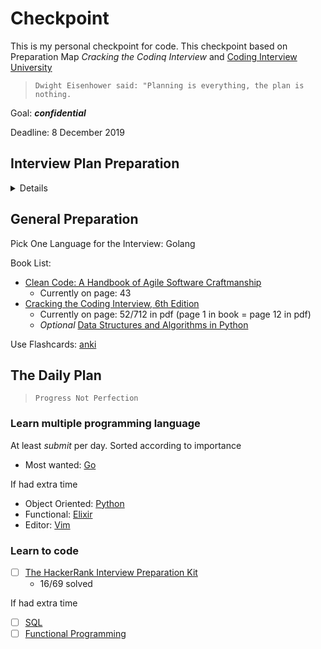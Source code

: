 # Checkpoint
This is my personal checkpoint for code. This checkpoint based on Preparation Map *Cracking the Codinq Interview* and [Coding Interview University
][github:google-interview-university]

>`Dwight Eisenhower said: "Planning is everything, the plan is nothing.`

Goal: ***confidential***

Deadline: 8 December 2019

## Interview Plan Preparation

<details>

Legend:
> [ ] : undone
>
> [-] : in progress
>
> [x] : done

### 1+ Years

- [ ] Build project outside work.
- [-] Learn multiple programming language.
- [-] Focus work on "meaty" projects.

### 3-12 months

- [x] Read intro CtCi(Cracking the Codinq Interview).
- [-] Learn and master Big O.
- [ ] Implement data structures and algorithms from scratch.
- [ ] Form mock interview group with friends to interview each other.

### 1-3 months

- [ ] Do mini-projects to solidify understanding of key concepts.
- [ ] Do several mock interviews.
- [ ] Continue to practice interview questions.
- [ ] Create list to track mistakes you've made solvinq problems.

### 4 Weeks

- [ ] Create interview prep grid (pg 32)
- [ ] Review / update resume.
- [ ] Begin applying to companies.
- [ ] Re-read intro to CtCi, especially Tech & Behavioral section.
- [ ] Do another mock interview.
- [ ] Continue to practice questions, writing code on paper.

### 1 Week

Begin to apply!
</details>

## General Preparation

Pick One Language for the Interview: Golang

Book List:

- [Clean Code: A Handbook of Agile Software Craftmanship][amazon:clean-code]
  - Currently on page: 43
- [Cracking the Coding Interview, 6th Edition][amazon:ctci]
  - Currently on page: 52/712 in pdf (page 1 in book = page 12 in pdf)
  - *Optional* [Data Structures and Algorithms in Python][amazon:data-structures-algorithms-python]

Use Flashcards: [anki][anki:flashcard]

## The Daily Plan

> `Progress Not Perfection`

### Learn multiple programming language

At least  *submit* per day. Sorted according to importance

- Most wanted: [Go][exercism:golang]

If had extra time

- Object Oriented: [Python][exercism:python]
- Functional: [Elixir][exercism:elixir]
- Editor: [Vim][exercism:vim]

### Learn to code

- [ ] [The HackerRank Interview Preparation Kit][hackerrank:interview-preparation-kit]
  - 16/69 solved

If had extra time

- [ ] [SQL][hackerrank:sql]
- [ ] [Functional Programming][hackerrank:functional-programming]  

<!-- Markdown link & img dfn's -->
[github:google-interview-university]: https://github.com/ardinusawan/google-interview-university
[amazon:clean-code]: https://www.amazon.com/Cracking-Coding-Interview-6th-Programming/dp/0984782850/
[amazon:ctci]: https://www.amazon.com/Cracking-Coding-Interview-6th-Programming/dp/0984782850/
[amazon:data-structures-algorithms-python]: https://www.amazon.com/Structures-Algorithms-Python-Michael-Goodrich/dp/1118290275/
[anki:flashcard]: https://ankiweb.net
[exercism:elixir]: https://exercism.io/my/tracks/elixir
[exercism:python]: https://exercism.io/my/tracks/python
[exercism:golang]: https://exercism.io/my/tracks/go
[exercism:vim]: https://exercism.io/my/tracks/vimscript
[hackerrank:interview-preparation-kit]: https://www.hackerrank.com/interview/interview-preparation-kit
[hackerrank:functional-programming]: https://www.hackerrank.com/domains/fp?filters%5Bstatus%5D%5B%5D=unsolved
[hackerrank:sql]: https://www.hackerrank.com/domains/sql